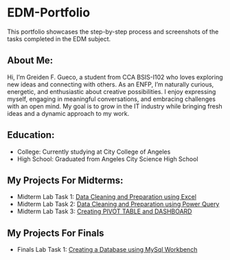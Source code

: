# EDM-Portfolio 
This portfolio showcases the step-by-step process and screenshots of the tasks completed in the EDM subject.  

## About Me:  
Hi, I’m Greiden F. Gueco, a student from CCA BSIS-I102 who loves exploring new ideas and connecting with others. As an ENFP, I’m naturally curious, energetic, and enthusiastic about creative possibilities. I enjoy expressing myself, engaging in meaningful conversations, and embracing challenges with an open mind. My goal is to grow in the IT industry while bringing fresh ideas and a dynamic approach to my work.  

## Education:  
- College: Currently studying at City College of Angeles
- High School: Graduated from Angeles City Science High School 

## My Projects For Midterms:
- Midterm Lab Task 1: [Data Cleaning and Preparation using Excel](https://greidengueco.github.io/Midterm-Lab-Task-1/)
- Midterm Lab Task 2: [Data Cleaning and Preparation using Power Query](https://greidengueco.github.io/Midterm-Lab-Task-2/)
- Midterm Lab Task 3: [Creating PIVOT TABLE and DASHBOARD](https://greidengueco.github.io/Midterm-Lab-Task-3/)

## My Projects For Finals
- Finals Lab Task 1: [Creating a Database using MySql Workbench](https://greidengueco.github.io/Finals-Lab-Task-1/)
